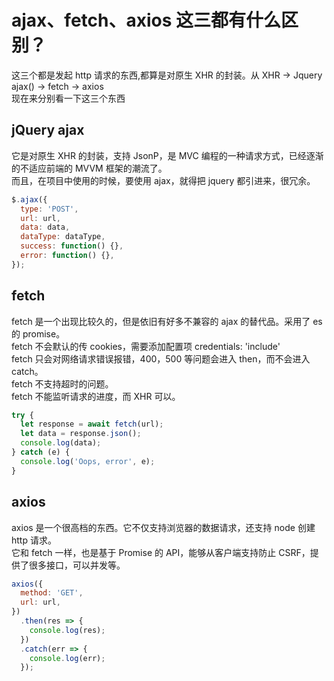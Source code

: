 # ajax、fetch、axios 这三都有什么区别？

这三个都是发起 http 请求的东西,都算是对原生 XHR 的封装。从 XHR -> Jquery ajax() -> fetch -> axios  
现在来分别看一下这三个东西

## jQuery ajax

它是对原生 XHR 的封装，支持 JsonP，是 MVC 编程的一种请求方式，已经逐渐的不适应前端的 MVVM 框架的潮流了。  
而且，在项目中使用的时候，要使用 ajax，就得把 jquery 都引进来，很冗余。

```js
$.ajax({
  type: 'POST',
  url: url,
  data: data,
  dataType: dataType,
  success: function() {},
  error: function() {},
});
```

## fetch

fetch 是一个出现比较久的，但是依旧有好多不兼容的 ajax 的替代品。采用了 es 的 promise。  
fetch 不会默认的传 cookies，需要添加配置项 credentials: 'include'  
fetch 只会对网络请求错误报错，400，500 等问题会进入 then，而不会进入 catch。  
fetch 不支持超时的问题。  
fetch 不能监听请求的进度，而 XHR 可以。

```js
try {
  let response = await fetch(url);
  let data = response.json();
  console.log(data);
} catch (e) {
  console.log('Oops, error', e);
}
```

## axios

axios 是一个很高档的东西。它不仅支持浏览器的数据请求，还支持 node 创建 http 请求。  
它和 fetch 一样，也是基于 Promise 的 API，能够从客户端支持防止 CSRF，提供了很多接口，可以并发等。

```js
axios({
  method: 'GET',
  url: url,
})
  .then(res => {
    console.log(res);
  })
  .catch(err => {
    console.log(err);
  });
```
